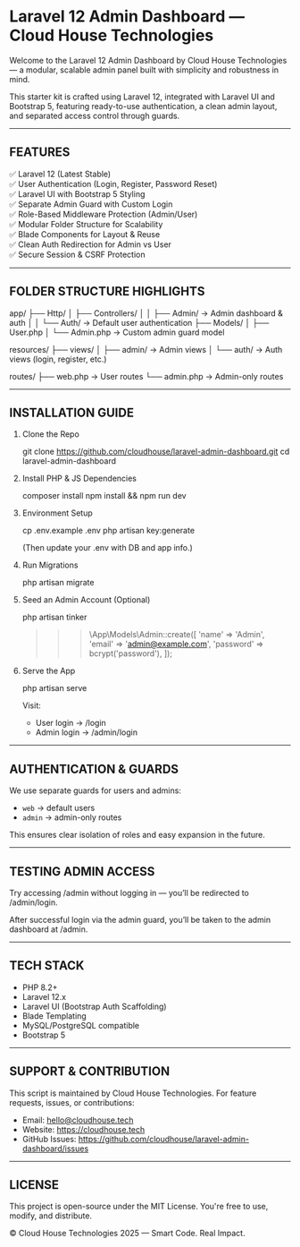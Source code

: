Laravel 12 Admin Dashboard — Cloud House Technologies
======================================================

Welcome to the Laravel 12 Admin Dashboard by Cloud House Technologies — a modular, scalable admin panel built with simplicity and robustness in mind.

This starter kit is crafted using Laravel 12, integrated with Laravel UI and Bootstrap 5, featuring ready-to-use authentication, a clean admin layout, and separated access control through guards.

------------------------------------------------------

FEATURES
--------

✅ Laravel 12 (Latest Stable)  
✅ User Authentication (Login, Register, Password Reset)  
✅ Laravel UI with Bootstrap 5 Styling  
✅ Separate Admin Guard with Custom Login  
✅ Role-Based Middleware Protection (Admin/User)  
✅ Modular Folder Structure for Scalability  
✅ Blade Components for Layout & Reuse  
✅ Clean Auth Redirection for Admin vs User  
✅ Secure Session & CSRF Protection  

------------------------------------------------------

FOLDER STRUCTURE HIGHLIGHTS
---------------------------

app/
├── Http/
│   ├── Controllers/
│   │   ├── Admin/        → Admin dashboard & auth
│   │   └── Auth/         → Default user authentication
├── Models/
│   ├── User.php
│   └── Admin.php         → Custom admin guard model

resources/
├── views/
│   ├── admin/            → Admin views
│   └── auth/             → Auth views (login, register, etc.)

routes/
├── web.php               → User routes
└── admin.php             → Admin-only routes

------------------------------------------------------

INSTALLATION GUIDE
------------------

1. Clone the Repo

   git clone https://github.com/cloudhouse/laravel-admin-dashboard.git
   cd laravel-admin-dashboard

2. Install PHP & JS Dependencies

   composer install
   npm install && npm run dev

3. Environment Setup

   cp .env.example .env
   php artisan key:generate

   (Then update your .env with DB and app info.)

4. Run Migrations

   php artisan migrate

5. Seed an Admin Account (Optional)

   php artisan tinker

   >>> \App\Models\Admin::create([
         'name' => 'Admin',
         'email' => 'admin@example.com',
         'password' => bcrypt('password'),
     ]);

6. Serve the App

   php artisan serve

   Visit:
   - User login → /login
   - Admin login → /admin/login

------------------------------------------------------

AUTHENTICATION & GUARDS
-----------------------

We use separate guards for users and admins:

- `web` → default users
- `admin` → admin-only routes

This ensures clear isolation of roles and easy expansion in the future.

------------------------------------------------------

TESTING ADMIN ACCESS
--------------------

Try accessing /admin without logging in — you’ll be redirected to /admin/login.

After successful login via the admin guard, you’ll be taken to the admin dashboard at /admin.

------------------------------------------------------

TECH STACK
----------

- PHP 8.2+
- Laravel 12.x
- Laravel UI (Bootstrap Auth Scaffolding)
- Blade Templating
- MySQL/PostgreSQL compatible
- Bootstrap 5

------------------------------------------------------

SUPPORT & CONTRIBUTION
----------------------

This script is maintained by Cloud House Technologies. For feature requests, issues, or contributions:

- Email: hello@cloudhouse.tech
- Website: https://cloudhouse.tech
- GitHub Issues: https://github.com/cloudhouse/laravel-admin-dashboard/issues

------------------------------------------------------

LICENSE
-------

This project is open-source under the MIT License. You're free to use, modify, and distribute.

© Cloud House Technologies 2025 — Smart Code. Real Impact.
